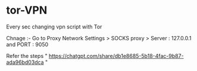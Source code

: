 # tor-VPN
Every sec changing vpn script with Tor

Chnage :- Go to  Proxy Network Settings  > SOCKS proxy > Server : 127.0.0.1  and PORT : 9050


Refer the steps " https://chatgpt.com/share/db1e8685-5b18-4fac-9b87-ada96bd03dca "
